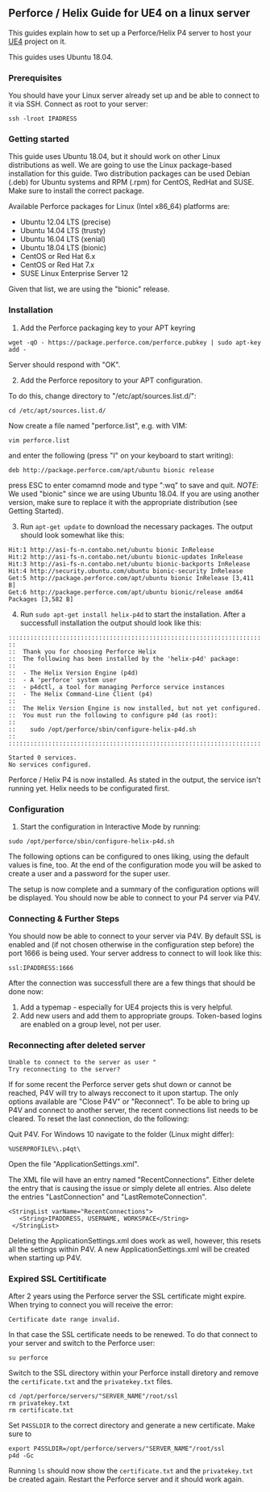 ## Perforce / Helix Guide for UE4 on a linux server

This guides explain how to set up a Perforce/Helix P4 server to host your [UE4](https://www.unrealengine.com/) project on it.

This guides uses Ubuntu 18.04.

### Prerequisites

You should have your Linux server already set up and be able to connect to it via SSH. Connect as root to your server:

`ssh -lroot IPADRESS`

### Getting started

This guide uses Ubuntu 18.04, but it should work on other Linux distributions as well. We are going to use the Linux package-based installation for this guide. Two distribution packages can be used Debian (.deb) for Ubuntu systems and RPM (.rpm) for CentOS, RedHat and SUSE. Make sure to install the correct package.

Available Perforce packages for Linux (Intel x86_64) platforms are:

- Ubuntu 12.04 LTS (precise)
- Ubuntu 14.04 LTS (trusty)
- Ubuntu 16.04 LTS (xenial)
- Ubuntu 18.04 LTS (bionic)
- CentOS or Red Hat 6.x
- CentOS or Red Hat 7.x
- SUSE Linux Enterprise Server 12

Given that list, we are using the "bionic" release.

### Installation

1. Add the Perforce packaging key to your APT keyring

`wget -qO - https://package.perforce.com/perforce.pubkey | sudo apt-key add -`

Server should respond with "OK".

2. Add the Perforce repository to your APT configuration.

To do this, change directory to "/etc/apt/sources.list.d/":

`cd /etc/apt/sources.list.d/`

Now create a file named "perforce.list", e.g. with VIM:

`vim perforce.list`

and enter the following (press "I" on your keyboard to start writing):

`deb http://package.perforce.com/apt/ubuntu bionic release`

press ESC to enter comamnd mode and type ":wq" to save and quit. *NOTE*: We used "bionic" since we are using Ubuntu 18.04. If you are using another version, make sure to replace it with the appropriate distribution (see Getting Started).

3. Run `apt-get update` to download the necessary packages. The output should look somewhat like this:

```
Hit:1 http://asi-fs-n.contabo.net/ubuntu bionic InRelease
Hit:2 http://asi-fs-n.contabo.net/ubuntu bionic-updates InRelease
Hit:3 http://asi-fs-n.contabo.net/ubuntu bionic-backports InRelease
Hit:4 http://security.ubuntu.com/ubuntu bionic-security InRelease
Get:5 http://package.perforce.com/apt/ubuntu bionic InRelease [3,411 B]
Get:6 http://package.perforce.com/apt/ubuntu bionic/release amd64 Packages [3,582 B]
```

4. Run `sudo apt-get install helix-p4d` to start the installation. After a successfull installation the output should look like this:

```
::::::::::::::::::::::::::::::::::::::::::::::::::::::::::::::::::::::
::
::  Thank you for choosing Perforce Helix
::  The following has been installed by the 'helix-p4d' package:
::
::  - The Helix Version Engine (p4d)
::  - A 'perforce' system user
::  - p4dctl, a tool for managing Perforce service instances
::  - The Helix Command-Line Client (p4)
::
::  The Helix Version Engine is now installed, but not yet configured.
::  You must run the following to configure p4d (as root):
::
::    sudo /opt/perforce/sbin/configure-helix-p4d.sh
::
::::::::::::::::::::::::::::::::::::::::::::::::::::::::::::::::::::::

Started 0 services.
No services configured.
```

Perforce / Helix P4 is now installed. As stated in the output, the service isn't running yet. Helix needs to be configurated first.

### Configuration

1. Start the configuration in Interactive Mode by running:

`sudo /opt/perforce/sbin/configure-helix-p4d.sh`

The following options can be configured to ones liking, using the default values is fine, too. At the end of the configuration mode you will be asked to create a user and a password for the super user.

The setup is now complete and a summary of the configuration options will be displayed. You should now be able to connect to your P4 server via P4V.

### Connecting & Further Steps

You should now be able to connect to your server via P4V. By default SSL is enabled and (if not chosen otherwise in the configuration step before) the port 1666 is being used. Your server address to connect to will look like this:

`ssl:IPADDRESS:1666`

After the connection was successfull there are a few things that should be done now:

1) Add a typemap - especially for UE4 projects this is very helpful.
2) Add new users and add them to appropriate groups. Token-based logins are enabled on a group level, not per user.

### Reconnecting after deleted server

```
Unable to connect to the server as user "
Try reconnecting to the server?
```

If for some recent the Perforce server gets shut down or cannot be reached, P4V will try to always recconect to it upon startup. The only options available are "Close P4V" or "Reconnect". To be able to bring up P4V and connect to another server, the recent connections list needs to be cleared. To reset the last connection, do the following:

Quit P4V. For Windows 10 navigate to the folder (Linux might differ):

`%USERPROFILE%\.p4qt\`

Open the file "ApplicationSettings.xml".

The XML file will have an entry named "RecentConnections". Either delete the entry that is causing the issue or simply delete all entries. Also delete the entries "LastConnection" and "LastRemoteConnection".

```
<StringList varName="RecentConnections">
   <String>IPADDRESS, USERNAME, WORKSPACE</String>
 </StringList>
```

Deleting the ApplicationSettings.xml does work as well, however, this resets all the settings within P4V. A new ApplicationSettings.xml will be created when starting up P4V.

### Expired SSL Certitificate 

After 2 years using the Perforce server the SSL certificate might expire. When trying to connect you will receive the error:

`Certificate date range invalid.`

In that case the SSL certificate needs to be renewed. To do that connect to your server and switch to the Perforce user:

`su perforce`

Switch to the SSL directory within your Perforce install diretory and remove the `certificate.txt` and the `privatekey.txt` files.

```
cd /opt/perforce/servers/"SERVER_NAME"/root/ssl
rm privatekey.txt
rm certificate.txt
```

Set `P4SSLDIR` to the correct directory and generate a new certificate. Make sure to 

```
export P4SSLDIR=/opt/perforce/servers/"SERVER_NAME"/root/ssl
p4d -Gc
```

Running `ls` should now show the `certificate.txt` and the `privatekey.txt` be created again. Restart the Perforce server and it should work again.
